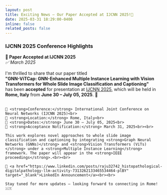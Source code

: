 ```yaml
---
layout: post
title: Exciting News – Our Paper Accepted at IJCNN 2025!🎉
date: 2025-03-31 18:29:00-0400
inline: false
related_posts: false
---
```


<h3>IJCNN 2025 Conference Highlights</h3>

<div class="post">
<article>

<div class="card mt-3" >
  <div class="p-3">
    <strong>🎉 Paper Accepted at IJCNN 2025</strong><br>
    <em>✅ March 2025</em><br><br>
    I'm thrilled to share that our paper titled<br>
    <strong>"GNN-ViTCap: GNN-Enhanced Multiple Instance Learning with Vision Transformers for Whole Slide Image Classification and Captioning"</strong><br>
    has been <strong>accepted</strong> for presentation at <a href="https://2025.ijcnn.org/" target="_blank">IJCNN 2025</a>, which will be held in <strong>Rome, Italy</strong> from <strong>June 30 – July 05, 2025</strong>. 🎉<br><br>

    📌 <strong>Conference:</strong> International Joint Conference on Neural Networks (IJCNN 2025)<br>
    📍 <strong>Location:</strong> Rome, Italy<br>
    📅 <strong>Dates:</strong> June 30 – July 05, 2025<br>
    📰 <strong>Acceptance Notification:</strong> March 31, 2025<br><br>

    This work explores novel approaches to whole slide image classification and captioning by integrating <strong>Graph Neural Networks (GNNs)</strong> and <strong>Vision Transformers (ViTs)</strong> under a <strong>Multiple Instance Learning</strong> framework. The paper will appear in the <strong>IEEE proceedings</strong>.<br><br>

    🔗 <a href="https://www.linkedin.com/posts/raju32742_histopathological-digitalpathology-llm-activity-7313262133465534464-plBY" target="_blank">LinkedIn Announcement</a><br><br>

    Stay tuned for more updates — looking forward to connecting in Rome! 🇮🇹
  </div>
</div>

</article>
</div>

<!-- ## 🎉 Paper Accepted at IJCNN 2025!

I'm thrilled to share that our paper titled  
**"GNN-ViTCap: GNN-Enhanced Multiple Instance Learning with Vision Transformers for Whole Slide Image Classification and Captioning"**  
has been **accepted for presentation at [IJCNN 2025](https://2025.ijcnn.org/)**, which will be held in **Rome, Italy** from **June 30 – July 05, 2025**. 🚀

📌 **Conference**: International Joint Conference on Neural Networks (IJCNN 2025)  
📍 **Location**: Rome, Italy  
📅 **Dates**: June 30 – July 05, 2025  
📰 **Acceptance Notification**: March 31, 2025

This paper explores novel approaches to whole slide image classification and captioning by combining **Graph Neural Networks (GNNs)** and **Vision Transformers (ViTs)** under a Multiple Instance Learning framework. The work will be published in the **IEEE proceedings**.

🔗 Check out the LinkedIn announcement here:  
[LinkedIn Post](https://www.linkedin.com/posts/raju32742_histopathological-digitalpathology-llm-activity-7313262133465534464-plBY)

Stay tuned for more updates, and looking forward to connecting with you all in Rome! 🇮🇹 -->

